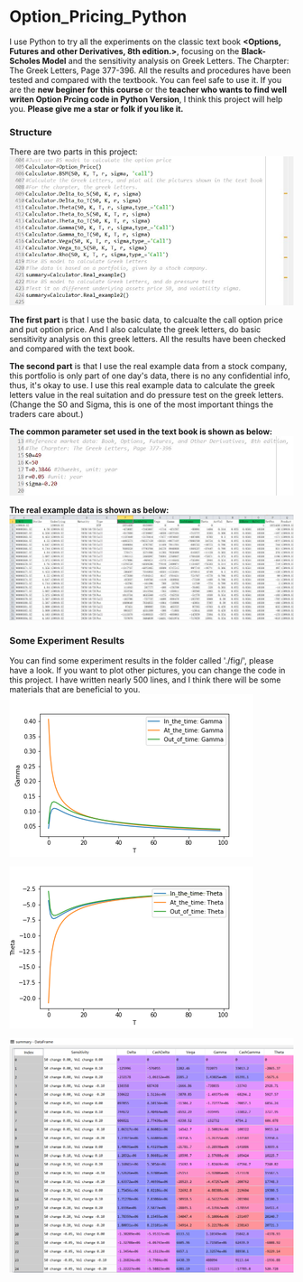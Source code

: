 # Option_Pricing_Python
I use Python to try all the experiments on the classic text book **&lt;Options, Futures and other Derivatives, 8th edition.>**, focusing on the **Black-Scholes Model** and the sensitivity analysis on Greek Letters. The Charpter: The Greek Letters, Page 377-396. All the results and procedures have been tested and compared with the textbook. You can feel safe to use it. If you are the **new beginer for this course** or the **teacher who wants to find well writen Option Prcing code in Python Version**, I think this project will help you. **Please give me a star or folk if you like it.**

### Structure
There are two parts in this project:
![Image text](https://github.com/Neural-Finance/Option_Pricing_Python/blob/main/fig/Code.JPG)

**The first part** is that I use the basic data, to calcualte the call option price and put option price. And I also calculate the greek letters, do basic sensitivity analysis on this greek letters. All the results have been checked and compared with the text book. 

**The second part** is that I use the real example data from a stock company, this portfolio is only part of one day's data, there is no any confidential info, thus, it's okay to use. I use this real example data to calculate the greek letters value in the real suitation and do pressure test on the greek letters. (Change the S0 and Sigma, this is one of the most important things the traders care about.)

**The common parameter set used in the text book is shown as below:**
![Image text](https://github.com/Neural-Finance/Option_Pricing_Python/blob/main/fig/Basic_data.JPG)

**The real example data is shown as below:**
![Image text](https://github.com/Neural-Finance/Option_Pricing_Python/blob/main/fig/Real_example_data.JPG)

### Some Experiment Results
You can find some experiment results in the folder called './fig/', please have a look. If you want to plot other pictures, you can change the code in this project. I have written nearly 500 lines, and I think there will be some materials that are beneficial to you. 
![Image text](https://github.com/Neural-Finance/Option_Pricing_Python/blob/main/fig/Gamma_to_T.png)

![Image text](https://github.com/Neural-Finance/Option_Pricing_Python/blob/main/fig/Theta_to_T.png)

![Image text](https://github.com/Neural-Finance/Option_Pricing_Python/blob/main/fig/Pressure_test.png)
